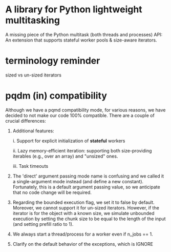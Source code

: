 # A library for Python lightweight multitasking

A missing piece of the Python multitask (both threads and processes) API: An extension that supports stateful worker pools &amp; size-aware iterators.

# terminology reminder

sized vs un-sized iterators

# pqdm (in) compatibility

Although we have a pqmd compatibility mode, for various reasons, we have decided to not make our code
100% compatible. There are a couple of crucial differences:

1. Additional features:

   i. Support for explicit initialization of **stateful** workers

   ii. Lazy memory-efficient iteration: supporting both size-providing iterables (e.g., over an array) and "unsized" ones.

   iii. Task timeouts 

2. The 'direct' argument passing mode name is confusing and we called it a single-argument mode instead (and define a new constant). Fortunately, this is a default argument passing value, so we anticipate that no code change will be required.

3. Regarding the bounded execution flag, we set it to false by default. Moreover, we cannot support it for un-sized iterators. However, if the iterator is for the object with a known size, we simulate unbounded execution by setting the chunk size to be equal to the length of the input (and setting prefill ratio to 1).

4. We always start a thread/process for a worker even if n_jobs == 1.

5. Clarify on the default behavior of the exceptions, which is IGNORE


